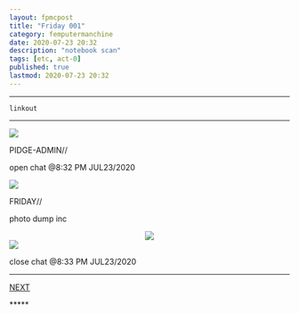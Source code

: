```yaml
---
layout: fpmcpost
title: "Friday 001"
category: femputermanchine
date: 2020-07-23 20:32
description: "notebook scan"
tags: [etc, act-0]
published: true
lastmod: 2020-07-23 20:32
---
```


*****

`linkout`

*****

<div class="chat-box">
<img src="{{ site.url }}/assets/tb/pidge.jpg" class="chat-portrait" />
<p class="ppl-sez">PIDGE-ADMIN//</p>
<p class="ppl-sez">open chat @8:32 PM JUL23/2020</p>
</div>

<div class="chat-box">
<img src="{{ site.url }}/assets/tb/friday.jpg" class="chat-portrait" />
<p class="ppl-sez">FRIDAY//</p>
<p class="ppl-sez">photo dump inc</p>
</div>






<center><img src="{{ site.url }}/assets/img/friday-notesfornewsaves.jpg"  /></center>





<div class="chat-box">
<img src="{{ site.url }}/assets/tb/foufle.jpg" class="chat-portrait" />
<p class="ppl-sez">close chat @8:33 PM JUL23/2020</p>
</div>

*****
<div class="fpmc-nav">

<span class="fpmc-nav-next"><a href="{{ 'friday-ii' | prepend: site.baseurl }}">NEXT</a></span> 

</div>
*****
